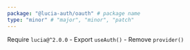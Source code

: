 ```yaml
---
package: "@lucia-auth/oauth" # package name
type: "minor" # "major", "minor", "patch"
---
```


Require `lucia@^2.0.0`
    - Export `useAuth()`
    - Remove `provider()`
